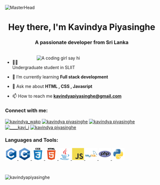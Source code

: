![MasterHead](https://camo.githubusercontent.com/48ec00ed4c84e771db4a1db90b56352923a8d644452a32b434d68e97006c9337/68747470733a2f2f63686b736b696c6c732e636f6d2f77702d636f6e74656e742f75706c6f6164732f323032302f30342f504e432d416e696d617465642d42616e6e6572732e676966)
<h1 align="center">Hey there, I'm Kavindya Piyasinghe</h1>
<h3 align="center">A passionate developer from Sri Lanka</h3><br>
<image align="right" alt="A coding girl say hi" width="400" src="https://media.tenor.com/PP9v7VIs6R4AAAAd/scaler-create-impact.gif">

<!--<p align="left"> <img src="https://komarev.com/ghpvc/?username=kavindyapiyasinghe&label=Profile%20views&color=0e75b6&style=flat" alt="kavindyapiyasinghe" /> </p>

<p align="left"> <a href="https://twitter.com/kavindya_wakp" target="blank"><img src="https://img.shields.io/twitter/follow/kavindya_wakp?logo=twitter&style=for-the-badge" alt="kavindya_wakp" /></a> </p> -->
- 👩‍💻 Undergraduate student in SLIIT
  
- 🌱 I’m currently learning **Full stack development**

- 💬 Ask me about **HTML , CSS , Javasript**

- 📫 How to reach me **kavindyapiyasinghe@gmail.com**

<h3 align="left">Connect with me:</h3>
<p align="left">
<a href="https://twitter.com/kavindya_wakp" target="blank"><img align="center" src="https://raw.githubusercontent.com/rahuldkjain/github-profile-readme-generator/master/src/images/icons/Social/twitter.svg" alt="kavindya_wakp" height="30" width="40" /></a>
<a href="https://linkedin.com/in/kavindya piyasinghe" target="blank"><img align="center" src="https://raw.githubusercontent.com/rahuldkjain/github-profile-readme-generator/master/src/images/icons/Social/linked-in-alt.svg" alt="kavindya piyasinghe" height="30" width="40" /></a>
<a href="https://fb.com/kavindya piyasinghe" target="blank"><img align="center" src="https://raw.githubusercontent.com/rahuldkjain/github-profile-readme-generator/master/src/images/icons/Social/facebook.svg" alt="kavindya piyasinghe" height="30" width="40" /></a>
<a href="https://instagram.com/____kavi_i" target="blank"><img align="center" src="https://raw.githubusercontent.com/rahuldkjain/github-profile-readme-generator/master/src/images/icons/Social/instagram.svg" alt="____kavi_i" height="30" width="40" /></a>
<a href="https://www.behance.net/kavindya piyasinghe" target="blank"><img align="center" src="https://raw.githubusercontent.com/rahuldkjain/github-profile-readme-generator/master/src/images/icons/Social/behance.svg" alt="kavindya piyasinghe" height="30" width="40" /></a>
</p>

<h3 align="left">Languages and Tools:</h3>
<p align="left"> <a href="https://www.cprogramming.com/" target="_blank" rel="noreferrer"> <img src="https://raw.githubusercontent.com/devicons/devicon/master/icons/c/c-original.svg" alt="c" width="40" height="40"/> </a> <a href="https://www.w3schools.com/cpp/" target="_blank" rel="noreferrer"> <img src="https://raw.githubusercontent.com/devicons/devicon/master/icons/cplusplus/cplusplus-original.svg" alt="cplusplus" width="40" height="40"/> </a> <a href="https://www.w3schools.com/css/" target="_blank" rel="noreferrer"> <img src="https://raw.githubusercontent.com/devicons/devicon/master/icons/css3/css3-original-wordmark.svg" alt="css3" width="40" height="40"/> </a> <a href="https://www.w3.org/html/" target="_blank" rel="noreferrer"> <img src="https://raw.githubusercontent.com/devicons/devicon/master/icons/html5/html5-original-wordmark.svg" alt="html5" width="40" height="40"/> </a> <a href="https://www.java.com" target="_blank" rel="noreferrer"> <img src="https://raw.githubusercontent.com/devicons/devicon/master/icons/java/java-original.svg" alt="java" width="40" height="40"/> </a> <a href="https://developer.mozilla.org/en-US/docs/Web/JavaScript" target="_blank" rel="noreferrer"> <img src="https://raw.githubusercontent.com/devicons/devicon/master/icons/javascript/javascript-original.svg" alt="javascript" width="40" height="40"/> </a> <a href="https://www.mysql.com/" target="_blank" rel="noreferrer"> <img src="https://raw.githubusercontent.com/devicons/devicon/master/icons/mysql/mysql-original-wordmark.svg" alt="mysql" width="40" height="40"/> </a> <a href="https://www.php.net" target="_blank" rel="noreferrer"> <img src="https://raw.githubusercontent.com/devicons/devicon/master/icons/php/php-original.svg" alt="php" width="40" height="40"/> </a> <a href="https://www.python.org" target="_blank" rel="noreferrer"> <img src="https://raw.githubusercontent.com/devicons/devicon/master/icons/python/python-original.svg" alt="python" width="40" height="40"/> </a> </p>
  
<br>
<p><img align="left" src="https://github-readme-stats.vercel.app/api/top-langs?username=kavindyapiyasinghe&show_icons=true&locale=en&layout=compact" alt="kavindyapiyasinghe" /></p>
<!--<br>
<p>&nbsp;<img align="center" src="https://github-readme-stats.vercel.app/api?username=kavindyapiyasinghe&show_icons=true&locale=en" alt="kavindyapiyasinghe" /></p>
<br>
<p><img align="center" src="https://github-readme-streak-stats.herokuapp.com/?user=kavindyapiyasinghe&" alt="kavindyapiyasinghe" /></p> -->
